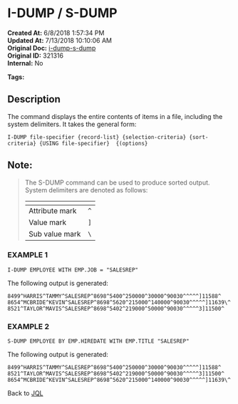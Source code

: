# I-DUMP / S-DUMP

**Created At:** 6/8/2018 1:57:34 PM  
**Updated At:** 7/13/2018 10:10:06 AM  
**Original Doc:** [i-dump-s-dump](https://docs.jbase.com/46350-jql/i-dump-s-dump)  
**Original ID:** 321316  
**Internal:** No  

**Tags:**
<badge text='value mark' vertical='middle' />
<badge text='jql' vertical='middle' />
<badge text='attribute' vertical='middle' />

## Description

The command displays the entire contents of items in a file, including the system delimiters. It takes the general form:

```
I-DUMP file-specifier {record-list} {selection-criteria} {sort-criteria} {USING file-specifier}  {(options}
```



## Note: 


> The S-DUMP command can be used to produce sorted output. System delimiters are denoted as follows:
> 
> 
> | <!----> | <!----> |
> | --- | --- |
> | Attribute mark<br> | `^`<br> |
> | Value mark<br> | `]`<br> |
> | Sub value mark<br> | `\`<br> |


### 


### EXAMPLE 1

```
I-DUMP EMPLOYEE WITH EMP.JOB = "SALESREP"
```

The following output is generated:

```
8499^HARRIS^TAMMY^SALESREP^8698^5400^250000^30000^90030^^^^^]11588^
8654^MCBRIDE^KEVIN^SALESREP^8698^5620^215000^140000^90030^^^^^]11639\^
8521^TAYLOR^MAVIS^SALESREP^8698^5402^219000^50000^90030^^^^^3]11500^
```



### EXAMPLE 2

```
S-DUMP EMPLOYEE BY EMP.HIREDATE WITH EMP.TITLE "SALESREP"
```

The following output is generated:

```
8499^HARRIS^TAMMY^SALESREP^8698^5400^250000^30000^90030^^^^^]11588^
8521^TAYLOR^MAVIS^SALESREP^8698^5402^219000^50000^90030^^^^^3]11500^
8654^MCBRIDE^KEVIN^SALESREP^8698^5620^215000^140000^90030^^^^^]11639\^  
```



Back to [JQL](jbase-query-language-jql-)
